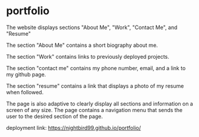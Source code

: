 # portfolio
The website displays sections "About Me", "Work", "Contact Me", and "Resume"

The section "About Me" contains a short biography about me.

The section "Work" contains links to previously deployed projects.

The section "contact me" contains my phone number, email, and a link to my github page.

The section "resume" contains a link that displays a photo of my resume when followed.

The page is also adaptive to clearly display all sections and information on a screen of any size.
The page contains a navigation menu that sends the user to the desired section of the page.

deployment link:  https://nightbird99.github.io/portfolio/